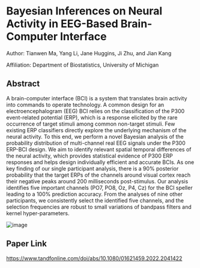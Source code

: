 # Bayesian Inferences on Neural Activity in EEG-Based Brain-Computer Interface
Author: Tianwen Ma, Yang Li, Jane Huggins, Ji Zhu, and Jian Kang

Affiliation: Department of Biostatistics, University of Michigan

## Abstract
A brain-computer interface (BCI) is a system that translates brain activity into commands to operate technology. A common design for an electroencephalogram (EEG) BCI relies on the classification of the P300 event-related potential (ERP), which is a response elicited by the rare occurrence of target stimuli among common non-target stimuli. Few existing ERP classifiers directly explore the underlying mechanism of the neural activity. To this end, we perform a novel Bayesian analysis of the probability distribution of multi-channel real EEG signals under the P300 ERP-BCI design. We aim to identify relevant spatial temporal differences of the neural activity, which provides statistical evidence of P300 ERP responses and helps design individually efficient and accurate BCIs. As one key finding of our single participant analysis, there is a 90% posterior probability that the target ERPs of the channels around visual cortex reach their negative peaks around 200 milliseconds post-stimulus. Our analysis identifies five important channels (PO7, PO8, Oz, P4, Cz) for the BCI speller leading to a 100% prediction accuracy. From the analyses of nine other participants, we consistently select the identified five channels, and the selection frequencies are robust to small variations of bandpass filters and kernel hyper-parameters.

![image](https://user-images.githubusercontent.com/21204989/156863356-091fe11e-52bf-4ac9-8f0c-55fa2c3f44e0.png)

## Paper Link
https://www.tandfonline.com/doi/abs/10.1080/01621459.2022.2041422

